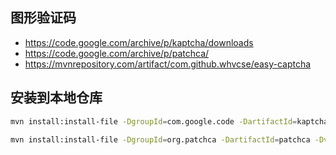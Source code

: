 

## 图形验证码

- https://code.google.com/archive/p/kaptcha/downloads
- https://code.google.com/archive/p/patchca/
- https://mvnrepository.com/artifact/com.github.whvcse/easy-captcha



## 安装到本地仓库

```bash
mvn install:install-file -DgroupId=com.google.code -DartifactId=kaptcha -Dversion=2.3.2 -Dfile=kaptcha-2.3.2.jar -Dpackaging=jar -DgeneratePom=true

mvn install:install-file -DgroupId=org.patchca -DartifactId=patchca -Dversion=0.5.0 -Dfile=patchca-0.5.0.jar -Dpackaging=jar -DgeneratePom=true
```

